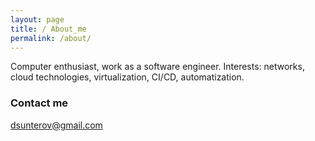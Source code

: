 ```yaml
---
layout: page
title: / About_me
permalink: /about/
---
```


Computer enthusiast, work as a software engineer. Interests: networks, cloud technologies, virtualization,
CI/CD, automatization.

### Contact me

[dsunterov@gmail.com](mailto:dsunterov@gmail.com)
